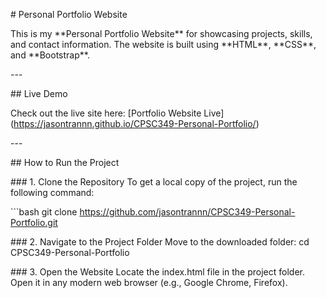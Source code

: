 \# Personal Portfolio Website

This is my \*\*Personal Portfolio Website\*\* for showcasing projects,
skills, and contact information. The website is built using
\*\*HTML\*\*, \*\*CSS\*\*, and \*\*Bootstrap\*\*.

\-\--

\## Live Demo

Check out the live site here: \[Portfolio Website
Live\](https://jasontrannn.github.io/CPSC349-Personal-Portfolio/)

\-\--

\## How to Run the Project

\### 1. Clone the Repository To get a local copy of the project, run the
following command:

\`\`\`bash git clone
https://github.com/jasontrannn/CPSC349-Personal-Portfolio.git

\### 2. Navigate to the Project Folder Move to the downloaded folder: cd
CPSC349-Personal-Portfolio

\### 3. Open the Website Locate the index.html file in the project
folder. Open it in any modern web browser (e.g., Google Chrome,
Firefox).

